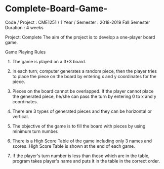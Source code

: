 # Complete-Board-Game-
Code / Project : CME1251 / 1
Year / Semester : 2018-2019 Fall Semester
Duration : 4 weeks

Project: Complete
The aim of the project is to develop a one-player board game.

Game Playing Rules

1. The game is played on a 3*3 board.

2. In each turn; computer generates a random piece, then the player tries to place the piece on the board
by entering x and y coordinates for the piece.

3. Pieces on the board cannot be overlapped. If the player cannot place the generated piece, he/she can
pass the turn by entering 0 to x and y coordinates.

4. There are 3 types of generated pieces and they can be horizontal or vertical.

5. The objective of the game is to fill the board with pieces by using minimum turn number.

6. There is a High Score Table of the game including only 3 names and scores. High Score Table is shown at
the end of each game.

7. If the player&#39;s turn number is less than those which are in the table, program takes player&#39;s name and
puts it in the table in the correct order.
